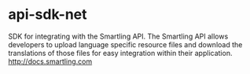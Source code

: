 api-sdk-net
===========

SDK for integrating with the Smartling API. The Smartling API allows developers to upload language specific resource files and download the translations of those files for easy integration within their application.  http://docs.smartling.com
